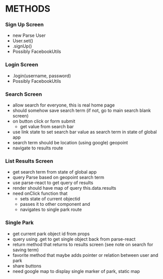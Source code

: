 METHODS
===========

### Sign Up Screen
* new Parse User
* User.set()
* .signUp()
* Possibly FacebookUtils

### Login Screen
* .login(username, password)
* Possibly FacebookUtils

### Search Screen
* allow search for everyone, this is real home page
* should somehow save search term (if not, go to main search blank screen)
* on button click or form submit
  * get value from search bar
* use link state to set search bar value as search term in state of global app
* search term should be location (using google) geopoint
* navigate to results route

### List Results Screen
* get search term from state of global app
* query Parse based on geopoint search term
* use parse-react to get query of results
* render should have map of query this.data.results
* need onClick function that
  * sets state of current objectid
  * passes it to other component and
  * navigates to single park route

### Single Park
* get current park object id from props
* query using .get to get single object back from parse-react
* return method that returns to results screen (see note on search for saving term)
* favorite method that maybe adds pointer or relation between user and park
* share buttons
* need google map to display single marker of park, static map
